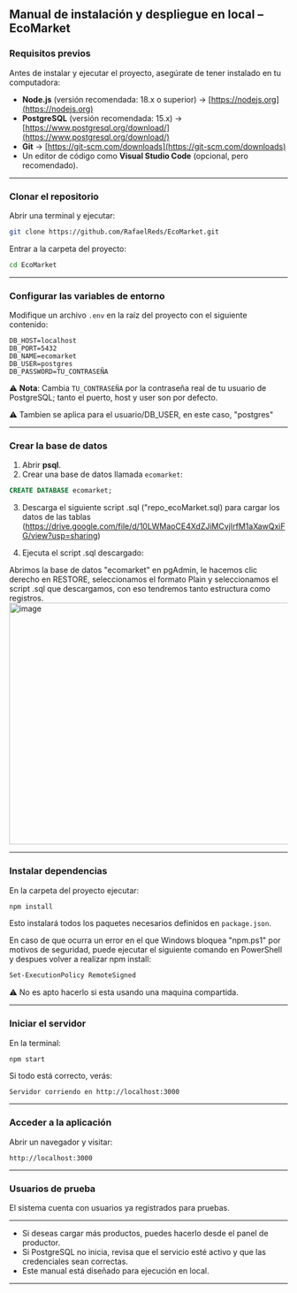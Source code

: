 
##  Manual de instalación y despliegue en local – EcoMarket

### **Requisitos previos**

Antes de instalar y ejecutar el proyecto, asegúrate de tener instalado en tu computadora:

* **Node.js** (versión recomendada: 18.x o superior) → [https://nodejs.org](https://nodejs.org)
* **PostgreSQL** (versión recomendada: 15.x) → [https://www.postgresql.org/download/](https://www.postgresql.org/download/)
* **Git** → [https://git-scm.com/downloads](https://git-scm.com/downloads)
* Un editor de código como **Visual Studio Code** (opcional, pero recomendado).

---

###  **Clonar el repositorio**

Abrir una terminal y ejecutar:

```bash
git clone https://github.com/RafaelReds/EcoMarket.git
```

Entrar a la carpeta del proyecto:

```bash
cd EcoMarket
```

---

###  **Configurar las variables de entorno**

Modifique un archivo `.env` en la raíz del proyecto con el siguiente contenido:

```env
DB_HOST=localhost
DB_PORT=5432
DB_NAME=ecomarket
DB_USER=postgres
DB_PASSWORD=TU_CONTRASEÑA
```

⚠️ **Nota**: Cambia `TU_CONTRASEÑA` por la contraseña real de tu usuario de PostgreSQL; tanto el puerto, host y user son por defecto.

⚠️ Tambien se aplica para el usuario/DB_USER, en este caso, "postgres" 

---

###  **Crear la base de datos**

1. Abrir **psql**.
2. Crear una base de datos llamada `ecomarket`:

```sql
CREATE DATABASE ecomarket;
```

3. Descarga el siguiente script .sql ("repo_ecoMarket.sql) para cargar los datos de las tablas
   (https://drive.google.com/file/d/10LWMaoCE4XdZJiMCvjIrfM1aXawQxiFG/view?usp=sharing)

5. Ejecuta el script .sql descargado:

Abrimos la base de datos "ecomarket" en pgAdmin, le hacemos clic derecho en RESTORE,
seleccionamos el formato Plain y seleccionamos el script .sql que descargamos, con eso tendremos tanto estructura como registros.
<img width="1039" height="437" alt="image" src="https://github.com/user-attachments/assets/4c4aef5a-ad6b-4e1d-a570-222a93cccd4e" />

---

###  **Instalar dependencias**

En la carpeta del proyecto ejecutar:

```bash
npm install
```

Esto instalará todos los paquetes necesarios definidos en `package.json`.

En caso de que ocurra un error en el que Windows bloquea "npm.ps1" por motivos de seguridad,
puede ejecutar el siguiente comando en PowerShell y despues volver a realizar npm install:
```bash
Set-ExecutionPolicy RemoteSigned
```
⚠️ No es apto hacerlo si esta usando una maquina compartida.

---

###  **Iniciar el servidor**

En la terminal:

```bash
npm start
```

Si todo está correcto, verás:

```
Servidor corriendo en http://localhost:3000
```

---

###  **Acceder a la aplicación**

Abrir un navegador y visitar:

```
http://localhost:3000
```

---

###  **Usuarios de prueba**

El sistema cuenta con usuarios ya registrados para pruebas.


---

* Si deseas cargar más productos, puedes hacerlo desde el panel de productor.
* Si PostgreSQL no inicia, revisa que el servicio esté activo y que las credenciales sean correctas.
* Este manual está diseñado para ejecución en local.

---

